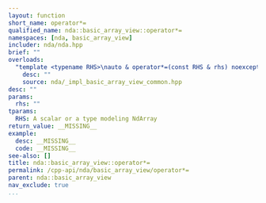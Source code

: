 ```yaml
---
layout: function
short_name: operator*=
qualified_name: nda::basic_array_view::operator*=
namespaces: [nda, basic_array_view]
includer: nda/nda.hpp
brief: ""
overloads:
  "template <typename RHS>\nauto & operator*=(const RHS & rhs) noexcept":
    desc: ""
    source: nda/_impl_basic_array_view_common.hpp
desc: ""
params:
  rhs: ""
tparams:
  RHS: A scalar or a type modeling NdArray
return_value: __MISSING__
example:
  desc: __MISSING__
  code: __MISSING__
see-also: []
title: nda::basic_array_view::operator*=
permalink: /cpp-api/nda/basic_array_view/operator*=
parent: nda::basic_array_view
nav_exclude: true
...
```


